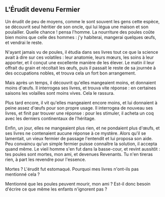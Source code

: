 ## L'Érudit devenu Fermier

Un érudit de peu de moyens, comme le sont souvent les gens cette espèce, se découvrit seul héritier de son oncle, qui lui légua une maison et son poulailler. Quelle chance ! pensa l'homme. La nourriture des poules coûte bien moins que celle des hommes : j'y habiterai, mangerai quelques œufs, et vendrai le reste.

N'ayant jamais vu de poules, il étudia dans ses livres tout ce que la science avait à dire sur ces volatiles : leur anatomie, leurs mœurs, les soins à leur apporter, et il conçut une excellente manière de les élever. Le matin il leur offrait du grain et récoltait les œufs, puis il passait le reste de sa journée à des occupations nobles, et trouva cela un fort bon arrangement.

Mais après un temps, il découvrit qu'elles mangeaient moins, et donnaient moins d'œufs. Il interrogea ses livres, et trouva vite réponse : en certaines saisons les volailles sont moins vives. Cela le rassura.

Plus tard encore, il vit qu'elles mangeaient encore moins, et lui donnaient à peine assez d'œufs pour son propre usage. Il interrogea de nouveau ses livres, et finit par trouver une réponse : pour les stimuler, il acheta un coq avec les derniers continentaux de l'héritage.

Enfin, un jour, elles ne mangeaient plus rien, et ne pondaient plus d'œufs, et ses livres ne contenaient aucune réponse à ce mystère. Alors qu'il se lamentait, un vieux fermier de passage l'entendit et lui proposa son aide. Peu convaincu qu'un simple fermier puisse connaître la solution, il accepta quand même. Le vieil homme s'en fut dans la basse-cour, et revint aussitôt : tes poules sont mortes, mon ami, et devenues Revenants. Tu n'en tireras rien, à part les revendre pour l'essence.

Mortes ? L'érudit fut estomaqué. Pourquoi mes livres n'ont-ils pas mentionné cela ?

Mentionné que les poules peuvent mourir, mon ami ? Est-il donc besoin d'écrire ce que même les enfants n'ignorent pas ? 